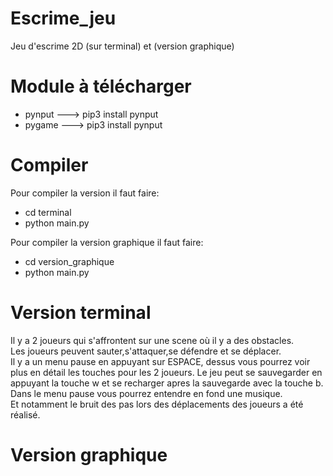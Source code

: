 # Escrime_jeu
Jeu d'escrime 2D (sur terminal) et (version graphique)

# Module à télécharger
* pynput ---> pip3 install pynput
* pygame ---> pip3 install pynput

# Compiler 
Pour compiler la version il faut faire:
* cd terminal
* python main.py <br />

Pour compiler la version graphique il faut faire:
* cd version_graphique
* python main.py

# Version terminal

Il y a 2 joueurs qui s'affrontent sur une scene où il y a des obstacles.<br/>
Les joueurs peuvent sauter,s'attaquer,se défendre et se déplacer.<br/>
Il y a un menu pause en appuyant sur ESPACE, dessus vous pourrez voir plus en détail les touches pour les 2 joueurs.
Le jeu peut se sauvegarder en appuyant la touche w et se recharger apres la sauvegarde avec la touche b. <br/>
Dans le menu pause vous pourrez entendre en fond une musique. <br/>
Et notamment le bruit des pas lors des déplacements des joueurs a été réalisé. <br/>


# Version graphique


